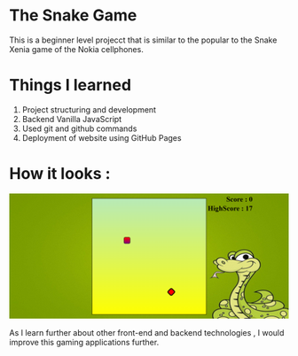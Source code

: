 # The Snake Game

This is a beginner level projecct that is similar to the popular to the Snake Xenia game of the Nokia cellphones.

# Things I learned

1. Project structuring and development
2. Backend Vanilla JavaScript
3. Used git and github commands
4. Deployment of website using GitHub Pages

# How it looks :

![alt text](image.png)

As I learn further about other front-end and backend technologies , I would improve this gaming applications further.
